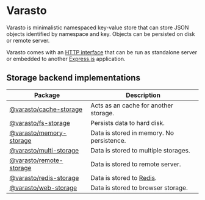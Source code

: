 # Varasto

Varasto is minimalistic namespaced key-value store that can store JSON objects
identified by namespace and key. Objects can be persisted on disk or remote
server.

Varasto comes with an [HTTP interface] that can be run as standalone server or
embedded to another [Express.js] application.

[http interface]: https://www.npmjs.com/package/@varasto/server
[express.js]: https://expressjs.com

## Storage backend implementations

| Package                   | Description                               |
| ------------------------- | ----------------------------------------- |
| [@varasto/cache-storage]  | Acts as an cache for another storage.     |
| [@varasto/fs-storage]     | Persists data to hard disk.               |
| [@varasto/memory-storage] | Data is stored in memory. No persistence. |
| [@varasto/multi-storage]  | Data is stored to multiple storages.      |
| [@varasto/remote-storage] | Data is stored to remote server.          |
| [@varasto/redis-storage]  | Data is stored to [Redis].                |
| [@varasto/web-storage]    | Data is stored to browser storage.        |

[@varasto/cache-storage]: https://www.npmjs.com/package/@varasto/cache-storage
[@varasto/fs-storage]: https://www.npmjs.com/package/@varasto/fs-storage
[@varasto/memory-storage]: https://www.npmjs.com/package/@varasto/memory-storage
[@varasto/multi-storage]: https://www.npmjs.com/package/@varasto/multi-storage
[@varasto/remote-storage]: https://www.npmjs.com/package/@varasto/remote-storage
[@varasto/redis-storage]: https://www.npmjs.com/package/@varasto/redis-storage
[@varasto/web-storage]: https://www.npmjs.com/package/@varasto/web-storage
[redis]: https://redis.io
